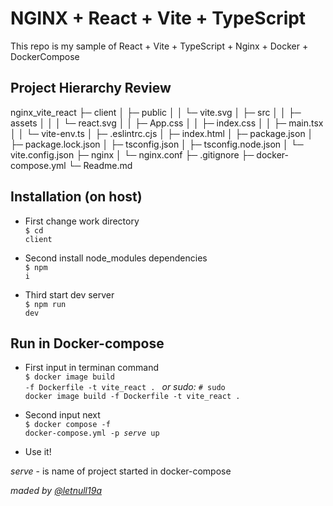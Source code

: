 # NGINX + React + Vite + TypeScript

This repo is my sample of React + Vite + TypeScript + Nginx + Docker + DockerCompose

## Project Hierarchy Review

nginx_vite_react 
├─ client
│   ├─ public
│   │   └─ vite.svg 
│   ├─ src
│   │   ├─ assets
│   │   │  └─ react.svg
│   │   ├─ App.css
│   │   ├─ index.css
│   │   ├─ main.tsx
│   │   └─ vite-env.ts
│   ├─ .eslintrc.cjs
│   ├─ index.html
│   ├─ package.json
│   ├─ package.lock.json
│   ├─ tsconfig.json
│   ├─ tsconfig.node.json
│   └─ vite.config.json
├─ nginx
│   └─ nginx.conf
├─ .gitignore
├─ docker-compose.yml
└─ Readme.md

## Installation (on host)

- First change work directory<br/>
<code>$ cd client</code><br/>

- Second install node_modules dependencies<br/>
<code>$ npm i</code><br/>

- Third start dev server<br/>
<code>$ npm run dev</code><br/>

## Run in Docker-compose

- First input in terminan command<br/>
<code>$ docker image build -f Dockerfile -t vite_react . </code>
<i>or sudo:</i>
<code># sudo docker image build -f Dockerfile -t vite_react . </code>

- Second input next<br/>
<code>$ docker compose -f docker-compose.yml -p <i>serve</i> up</code>

- Use it!

<i>serve</i> - is name of project started in docker-compose

<i>maded by <a href='https://github.com/letnull19A'>@letnull19a</a></i>